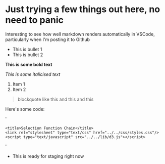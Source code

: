 # Just trying a few things out here, no need to panic

Interesting to see how well markdown renders automatically in VSCode, particularly when I'm posting it to Github

* This is bullet 1
* This is bullet 2

**This is some bold text**

*This is some italicised text*

1. Item 1
2. Item 2


>blockquote like this
>and this 
>and this

Here's some code:

'<!DOCTYPE html>
<html>
<head>
<meta charset="utf-8">

    <title>Selection Function Chain</title>
    <link rel="stylesheet" type="text/css" href="../../css/styles.css"/>
    <script type="text/javascript" src="../../lib/d3.js"></script>
</head>'

* This is ready for staging right now
